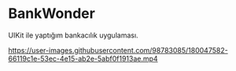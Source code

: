 # BankWonder
UIKit ile yaptığım bankacılık uygulaması.


https://user-images.githubusercontent.com/98783085/180047582-66119c1e-53ec-4e15-ab2e-5abf0f1913ae.mp4

